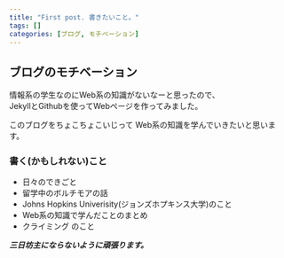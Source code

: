 ```yaml
---
title: "First post. 書きたいこと。"
tags: []
categories: [ブログ, モチベーション]
---
```


## ブログのモチベーション

情報系の学生なのにWeb系の知識がないなーと思ったので、  
JekyllとGithubを使ってWebページを作ってみました。

このブログをちょこちょこいじって
Web系の知識を学んでいきたいと思います。

### 書く(かもしれない)こと

- 日々のできごと
- 留学中のボルチモアの話
- Johns Hopkins Univerisity(ジョンズホプキンス大学)のこと
- Web系の知識で学んだことのまとめ
- クライミング のこと


***三日坊主にならないように頑張ります。***
